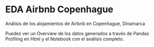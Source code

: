 # EDA Airbnb Copenhague
Análisis de los alojamientos de Airbnb en Copenhague, Dinamarca

Puedes ver un Overview de los datos generados a través de Pandas Profiling en Html y el Notebook con el análisis completo. 
